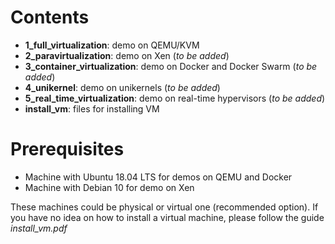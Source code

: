 # Contents

- **1_full_virtualization**: demo on QEMU/KVM
- **2_paravirtualization**: demo on Xen	(_to be added_)
- **3_container_virtualization**: demo on Docker and Docker Swarm (_to be added_)
- **4_unikernel**: demo on unikernels (_to be added_)
- **5_real_time_virtualization**: demo on real-time hypervisors (_to be added_)
- **install_vm**: files for installing VM
# Prerequisites

- Machine with Ubuntu 18.04 LTS for demos on QEMU and Docker
- Machine with Debian 10 for demo on Xen

These machines could be physical or virtual one (recommended option).
If you have no idea on how to install a virtual machine, please follow the guide _install_vm.pdf_


